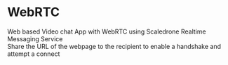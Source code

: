 # WebRTC
 Web based Video chat App with WebRTC using Scaledrone Realtime Messaging Service <br>
 Share the URL of the webpage to the recipient to enable a handshake and attempt a connect
